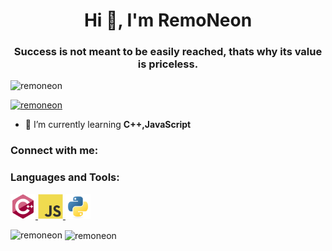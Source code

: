 <h1 align="center">Hi 👋, I'm RemoNeon</h1>
<h3 align="center">Success is not meant to be easily reached, thats why its value is priceless.</h3>

<p align="left"> <img src="https://komarev.com/ghpvc/?username=remoneon&label=Profile%20views&color=0e75b6&style=flat" alt="remoneon" /> </p>

<p align="left"> <a href="https://github.com/ryo-ma/github-profile-trophy"><img src="https://github-profile-trophy.vercel.app/?username=remoneon" alt="remoneon" /></a> </p>

- 🌱 I’m currently learning **C++,JavaScript**

<h3 align="left">Connect with me:</h3>
<p align="left">
</p>

<h3 align="left">Languages and Tools:</h3>
<p align="left"> <a href="https://www.w3schools.com/cpp/" target="_blank" rel="noreferrer"> <img src="https://raw.githubusercontent.com/devicons/devicon/master/icons/cplusplus/cplusplus-original.svg" alt="cplusplus" width="40" height="40"/> </a> <a href="https://developer.mozilla.org/en-US/docs/Web/JavaScript" target="_blank" rel="noreferrer"> <img src="https://raw.githubusercontent.com/devicons/devicon/master/icons/javascript/javascript-original.svg" alt="javascript" width="40" height="40"/> </a> <a href="https://www.python.org" target="_blank" rel="noreferrer"> <img src="https://raw.githubusercontent.com/devicons/devicon/master/icons/python/python-original.svg" alt="python" width="40" height="40"/> </a> </p>

<p><img align="left" src="https://github-readme-stats.vercel.app/api/top-langs?username=remoneon&show_icons=true&locale=en&layout=compact" alt="remoneon" /></p>

<p>&nbsp;<img align="center" src="https://github-readme-stats.vercel.app/api?username=remoneon&show_icons=true&locale=en" alt="remoneon" /></p>
